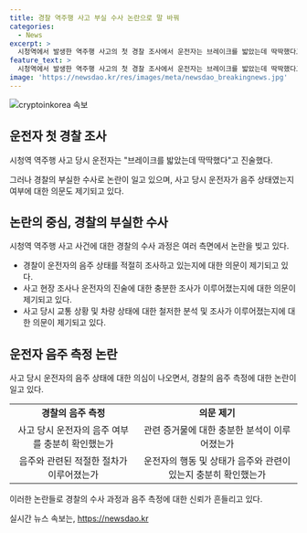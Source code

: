 ```yaml
---
title: 경찰 역주행 사고 부실 수사 논란으로 말 바꿔
categories:
  - News
excerpt: >
  시청역에서 발생한 역주행 사고의 첫 경찰 조사에서 운전자는 브레이크를 밟았는데 딱딱했다고 진술했습니다. 그러나 경찰의 부실한 수사로 논란이 일고 있으며, 음주 측정 조치가 늑장으로 이뤄졌을 가능성도 제기되고 있습니다.
feature_text: >
  시청역에서 발생한 역주행 사고의 첫 경찰 조사에서 운전자는 브레이크를 밟았는데 딱딱했다고 진술했습니다. 그러나 경찰의 부실한 수사로 논란이 일고 있으며, 음주 측정 조치가 늑장으로 이뤄졌을 가능성도 제기되고 있습니다.
image: 'https://newsdao.kr/res/images/meta/newsdao_breakingnews.jpg'
---
```


<p><img src="https://newsdao.kr/res/images/meta/newsdao_breakingnews.jpg" alt="cryptoinkorea 속보" /></p>

<h2 data-ke-size="size26">운전자 첫 경찰 조사</h2>

<p data-ke-size="size16">시청역 역주행 사고 당시 운전자는 "브레이크를 밟았는데 딱딱했다"고 진술했다. </p>

<p data-ke-size="size16">그러나 경찰의 부실한 수사로 논란이 일고 있으며, 사고 당시 운전자가 음주 상태였는지 여부에 대한 의문도 제기되고 있다.</p>

<h2 data-ke-size="size26">논란의 중심, 경찰의 부실한 수사</h2>

<p data-ke-size="size16">시청역 역주행 사고 사건에 대한 경찰의 수사 과정은 여러 측면에서 논란을 빚고 있다.</p>

<ul>
  <li>경찰이 운전자의 음주 상태를 적절히 조사하고 있는지에 대한 의문이 제기되고 있다.</li>
  <li>사고 현장 조사나 운전자의 진술에 대한 충분한 조사가 이루어졌는지에 대한 의문이 제기되고 있다.</li>
  <li>사고 당시 교통 상황 및 차량 상태에 대한 철저한 분석 및 조사가 이루어졌는지에 대한 의문이 제기되고 있다.</li>
</ul>

<h2 data-ke-size="size26">운전자 음주 측정 논란</h2>

<p data-ke-size="size16">사고 당시 운전자의 음주 상태에 대한 의심이 나오면서, 경찰의 음주 측정에 대한 논란이 일고 있다.</p>

<table>
  <tr>
    <td style="text-align: center; height: 17px;"><b>경찰의 음주 측정</b></td>
    <td style="text-align: center; height: 17px;"><b>의문 제기</b></td>
  </tr>
  <tr>
    <td style="text-align: center; height: 17px;">사고 당시 운전자의 음주 여부를 충분히 확인했는가</td>
    <td style="text-align: center; height: 17px;">관련 증거물에 대한 충분한 분석이 이루어졌는가</td>
  </tr>
  <tr>
    <td style="text-align: center; height: 17px;">음주와 관련된 적절한 절차가 이루어졌는가</td>
    <td style="text-align: center; height: 17px;">운전자의 행동 및 상태가 음주와 관련이 있는지 충분히 확인했는가</td>
  </tr>
</table>

<p data-ke-size="size16">이러한 논란들로 경찰의 수사 과정과 음주 측정에 대한 신뢰가 흔들리고 있다.</p>
실시간 뉴스 속보는, <a href="https://newsdao.kr" rel="dofollow">https://newsdao.kr</a>


